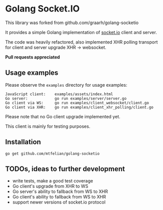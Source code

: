 # Golang Socket.IO

This library was forked from github.com/graarh/golang-socketio

It provides a simple Golang implementation of
[socket.io](http://socket.io) client and server.

The code was heavily refactored, also implemented XHR polling transport
for client and server upgrade XHR -> websocket.

**Pull requests appreciated**

## Usage examples

Please observe the `examples` directory for usage examples:

```
JavaScript client:    examples/assets/index.html
Go server:            go run examples/server/server.go
Go client via WS:     go run examples/client_websocket/client.go
Go client via XHR:    go run examples/client_xhr_polling/client.go
```

Please note that no Go client upgrade implemented yet.

This client is mainly for testing purposes.

## Installation

    go get github.com/mtfelian/golang-socketio

## TODOs, ideas to further development

- write tests, make a good test coverage
- Go client's upgrade from XHR to WS
- Go server's ability to fallback from WS to XHR
- Go client's ability to fallback from WS to XHR
- support newer versions of socket.io protocol
